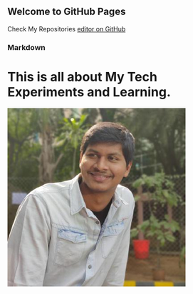 ## Welcome to GitHub Pages
Check My Repositories [editor on GitHub](https://github.com/HarshaVardhanAcharyAthaluri) 
### Markdown
# This is all about My Tech Experiments and Learning.
![Profile](https://github.com/HarshaVardhanAcharyAthaluri/HarshaVardhanAcharyAthaluri.github.io/blob/master/githubprofile.jpg)
